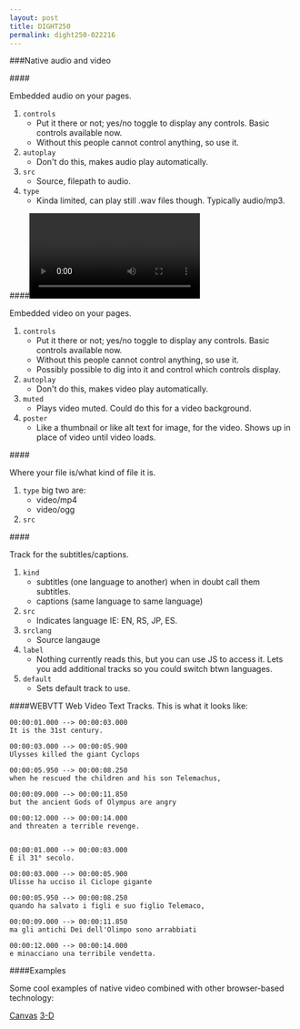 ```yaml
---
layout: post
title: DIGHT250
permalink: dight250-022216
---
```


###Native audio and video

####<audio>

Embedded audio on your pages.


1. `controls`
    - Put it there or not; yes/no toggle to display any controls. Basic controls available now.
    - Without this people cannot control anything, so use it.
2. `autoplay`
    - Don't do this, makes audio play automatically.
3. `src`
    - Source, filepath to audio.
4. `type`
    - Kinda limited, can play still .wav files though. Typically audio/mp3.


####<video>

Embedded video on your pages.


1. `controls`
    - Put it there or not; yes/no toggle to display any controls. Basic controls available now.
    - Without this people cannot control anything, so use it.
    - Possibly possible to dig into it and control which controls display.
2. `autoplay`
    - Don't do this, makes video play automatically.
3. `muted`
    - Plays video muted. Could do this for a video background.
4. `poster`
    - Like a thumbnail or like alt text for image, for the video. Shows up in place of video until video loads.


####<source>

Where your file is/what kind of file it is.


1. `type` big two are:
    - video/mp4
    - video/ogg
2. `src`


####<track>

Track for the subtitles/captions.


1. `kind`
    - subtitles (one language to another) when in doubt call them subtitles.
    - captions (same language to same language)
2. `src` 
    - Indicates language IE: EN, RS, JP, ES.
3. `srclang`
    - Source langauge
4. `label`
    - Nothing currently reads this, but you can use JS to access it. Lets you add additional tracks so you could switch btwn languages.
5. `default`
    - Sets default track to use.


####WEBVTT
Web Video Text Tracks. This is what it looks like:


```
00:00:01.000 --> 00:00:03.000
It is the 31st century.

00:00:03.000 --> 00:00:05.900
Ulysses killed the giant Cyclops

00:00:05.950 --> 00:00:08.250
when he rescued the children and his son Telemachus,

00:00:09.000 --> 00:00:11.850
but the ancient Gods of Olympus are angry

00:00:12.000 --> 00:00:14.000
and threaten a terrible revenge.
```


```

00:00:01.000 --> 00:00:03.000
È il 31° secolo.

00:00:03.000 --> 00:00:05.900
Ulisse ha ucciso il Ciclope gigante

00:00:05.950 --> 00:00:08.250
quando ha salvato i figli e suo figlio Telemaco,

00:00:09.000 --> 00:00:11.850
ma gli antichi Dei dell'Olimpo sono arrabbiati

00:00:12.000 --> 00:00:14.000
e minacciano una terribile vendetta.
```

####Examples

Some cool examples of native video combined with other browser-based technology:

[Canvas](http://craftymind.com/factory/html5video/CanvasVideo.html)
[3-D](http://www.craftymind.com/factory/html5video/CanvasVideo3D.html)


